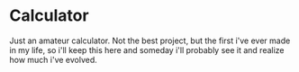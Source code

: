 # Calculator
Just an amateur calculator. Not the best project, but the first i've ever made in my life, so i'll keep this here and someday i'll probably see it and realize how much i've evolved. 
